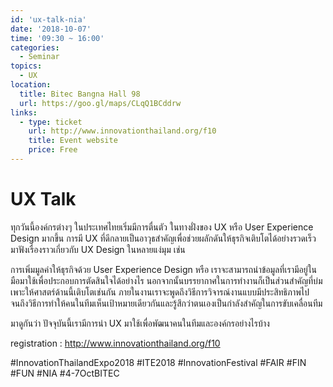 ```yaml
---
id: 'ux-talk-nia'
date: '2018-10-07'
time: '09:30 ~ 16:00'
categories:
  - Seminar
topics:
  - UX
location:
  title: Bitec Bangna Hall 98
  url: https://goo.gl/maps/CLqQ1BCddrw
links:
  - type: ticket
    url: http://www.innovationthailand.org/f10
    title: Event website
    price: Free
---
```


# UX Talk

ทุกวันนี้องค์กรต่างๆ ในประเทศไทยเริ่มมีการตื่นตัว ในทางฝั่งของ UX หรือ User Experience Design มากขึ้น การมี UX ที่ดีกลายเป็นอาวุธสำคัญเพื่อช่วยผลักดันให้ธุรกิจเติบโตได้อย่างรวดเร็ว มาฟังเรื่องราวเกี่ยวกับ UX Design ในหลายแง่มุม เช่น

การเพิ่มมูลค่าให้ธุรกิจด้วย User Experience Design หรือ
เราจะสามารถนำข้อมูลที่เรามีอยู่ในมือมาใช้เพื่อประกอบการตัดสินใจได้อย่างไร นอกจากนั้นบรรยากาศในการทำงานก็เป็นส่วนสำคัญที่บ่มเพาะให้ศาสตร์ด้านนี้เติบโตเช่นกัน ภายในงานเราจะพูดถึงวิธีการวิจารณ์งานแบบมีประสิทธิภาพไปจนถึงวิธีการทำให้คนในทีมเห็นเป้าหมายเดียวกันและรู้สึกว่าตนเองเป็นกำลังสำคัญในการขับเคลื่อนทีม

มาดูกันว่า ปัจจุบันนี้เรามีการนำ UX มาใช้เพื่อพัฒนาคนในทีมและองค์กรอย่างไรบ้าง


registration : http://www.innovationthailand.org/f10



#InnovationThailandExpo2018 #ITE2018 #InnovationFestival #FAIR #FIN #FUN #NIA #4-7OctBITEC